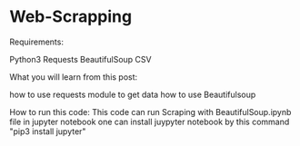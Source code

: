 # Web-Scrapping

Requirements:

Python3
Requests
BeautifulSoup
CSV

What you will learn from this post:

how to use requests module to get data
how to use Beautifulsoup

How to run this code:
This code can run Scraping with BeautifulSoup.ipynb file in jupyter notebook
one can install juypyter notebook by this command "pip3 install jupyter"



